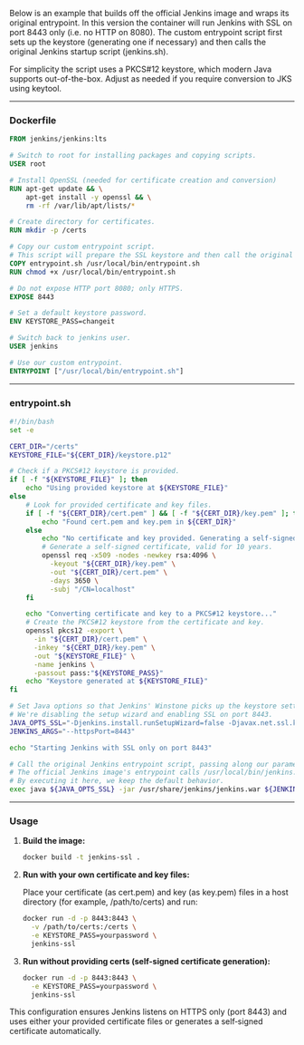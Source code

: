 Below is an example that builds off the official Jenkins image and wraps its original entrypoint. In this version the container will run Jenkins with SSL on port 8443 only (i.e. no HTTP on 8080). The custom entrypoint script first sets up the keystore (generating one if necessary) and then calls the original Jenkins startup script (jenkins.sh).

For simplicity the script uses a PKCS#12 keystore, which modern Java supports out-of-the-box. Adjust as needed if you require conversion to JKS using keytool.

---

### Dockerfile

```dockerfile
FROM jenkins/jenkins:lts

# Switch to root for installing packages and copying scripts.
USER root

# Install OpenSSL (needed for certificate creation and conversion)
RUN apt-get update && \
    apt-get install -y openssl && \
    rm -rf /var/lib/apt/lists/*

# Create directory for certificates.
RUN mkdir -p /certs

# Copy our custom entrypoint script.
# This script will prepare the SSL keystore and then call the original Jenkins startup.
COPY entrypoint.sh /usr/local/bin/entrypoint.sh
RUN chmod +x /usr/local/bin/entrypoint.sh

# Do not expose HTTP port 8080; only HTTPS.
EXPOSE 8443

# Set a default keystore password.
ENV KEYSTORE_PASS=changeit

# Switch back to jenkins user.
USER jenkins

# Use our custom entrypoint.
ENTRYPOINT ["/usr/local/bin/entrypoint.sh"]
```

---

### entrypoint.sh

```bash
#!/bin/bash
set -e

CERT_DIR="/certs"
KEYSTORE_FILE="${CERT_DIR}/keystore.p12"

# Check if a PKCS#12 keystore is provided.
if [ -f "${KEYSTORE_FILE}" ]; then
    echo "Using provided keystore at ${KEYSTORE_FILE}"
else
    # Look for provided certificate and key files.
    if [ -f "${CERT_DIR}/cert.pem" ] && [ -f "${CERT_DIR}/key.pem" ]; then
        echo "Found cert.pem and key.pem in ${CERT_DIR}"
    else
        echo "No certificate and key provided. Generating a self-signed certificate..."
        # Generate a self-signed certificate, valid for 10 years.
        openssl req -x509 -nodes -newkey rsa:4096 \
          -keyout "${CERT_DIR}/key.pem" \
          -out "${CERT_DIR}/cert.pem" \
          -days 3650 \
          -subj "/CN=localhost"
    fi

    echo "Converting certificate and key to a PKCS#12 keystore..."
    # Create the PKCS#12 keystore from the certificate and key.
    openssl pkcs12 -export \
      -in "${CERT_DIR}/cert.pem" \
      -inkey "${CERT_DIR}/key.pem" \
      -out "${KEYSTORE_FILE}" \
      -name jenkins \
      -passout pass:"${KEYSTORE_PASS}"
    echo "Keystore generated at ${KEYSTORE_FILE}"
fi

# Set Java options so that Jenkins' Winstone picks up the keystore settings.
# We're disabling the setup wizard and enabling SSL on port 8443.
JAVA_OPTS_SSL="-Djenkins.install.runSetupWizard=false -Djavax.net.ssl.keyStore=${KEYSTORE_FILE} -Djavax.net.ssl.keyStorePassword=${KEYSTORE_PASS}"
JENKINS_ARGS="--httpsPort=8443"

echo "Starting Jenkins with SSL only on port 8443"

# Call the original Jenkins entrypoint script, passing along our parameters.
# The official Jenkins image's entrypoint calls /usr/local/bin/jenkins.sh.
# By executing it here, we keep the default behavior.
exec java ${JAVA_OPTS_SSL} -jar /usr/share/jenkins/jenkins.war ${JENKINS_ARGS}
```

---

### Usage

1. **Build the image:**

   ```bash
   docker build -t jenkins-ssl .
   ```

2. **Run with your own certificate and key files:**

   Place your certificate (as cert.pem) and key (as key.pem) files in a host directory (for example, /path/to/certs) and run:

   ```bash
   docker run -d -p 8443:8443 \
     -v /path/to/certs:/certs \
     -e KEYSTORE_PASS=yourpassword \
     jenkins-ssl
   ```

3. **Run without providing certs (self-signed certificate generation):**

   ```bash
   docker run -d -p 8443:8443 \
     -e KEYSTORE_PASS=yourpassword \
     jenkins-ssl
   ```

This configuration ensures Jenkins listens on HTTPS only (port 8443) and uses either your provided certificate files or generates a self‑signed certificate automatically.

